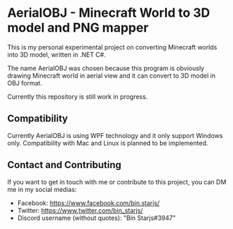 # AerialOBJ - Minecraft World to 3D model and PNG mapper

This is my personal experimental project on converting Minecraft worlds 
into 3D model, written in .NET C#.

The name AerialOBJ was chosen because this program is obviously
drawing Minecraft world in aerial view and it can convert to 3D model
in OBJ format.

Currently this repository is still work in progress.

## Compatibility
Currently AerialOBJ is using WPF technology and it only support Windows only.
Compatibility with Mac and Linux is planned to be implemented.

## Contact and Contributing
If you want to get in touch with me or contribute to this project,
you can DM me in my social medias:
- Facebook: https://www.facebook.com/bin.starjs/
- Twitter: https://www.twitter.com/bin_starjs/
- Discord username (without quotes): "Bin Starjs#3947"
